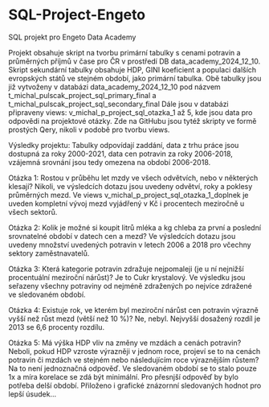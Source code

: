 # SQL-Project-Engeto
SQL projekt pro Engeto Data Academy

Projekt obsahuje skript na tvorbu primární tabulky s cenami potravin a průměrných příjmů v čase pro ČR v prostředí DB data_academy_2024_12_10. 
Skript sekundární tabulky obsahuje HDP, GINI koeficient a populaci dalších evropských států ve stejném období, jako primární tabulka.
Obě tabulky jsou již vytvoženy v databázi data_academy_2024_12_10 pod názvem t_michal_pulscak_project_sql_primary_final a t_michal_pulscak_project_sql_secondary_final
Dále jsou v databázi připraveny views: v_michal_p_project_sql_otazka_1 až 5, kde jsou data pro odpovědi na projektové otázky.
Zde na GitHubu jsou tytéž skripty ve formě prostých Qery, nikoli v podobě pro tvorbu views.

Výsledky projektu:
Tabulky odpovídají zaddání, data z trhu práce jsou dostupná za roky 2000-2021, data cen potravin za roky 2006-2018, vzájemná srovnání jsou tedy omezena na období 2006-2018.

Otázka 1: Rostou v průběhu let mzdy ve všech odvětvích, nebo v některých klesají?
  Nikoli, ve výsledcích dotazu jsou uvedeny odvětví, roky a poklesy průměrných mezd.
  Ve views v_michal_p_project_sql_otazka_1_doplnek je uveden kompletní vývoj mezd vyjádřený v Kč i procentech meziročně u všech sektorů.

Otázka 2: Kolik je možné si koupit litrů mléka a kg chleba za první a poslední srovnatelné období v datech cen a mezd?
  Ve výsledcích dotazu jsou uvedeny množství uvedených potravin v letech 2006 a 2018 pro včechny sektory zaměstnavatelů.

Otázka 3: Která kategorie potravin zdražuje nejpomaleji (je u ní nejnižší procentuální meziroční nárůst)? 
  Je to Cukr krystalový. Ve výsledku jsou seřazeny všechny potraviny od nejméně zdražených po nejvíce zdražené ve sledovaném období.

Otázka 4: Existuje rok, ve kterém byl meziroční nárůst cen potravin výrazně vyšší než růst mezd (větší než 10 %)?
  Ne, nebyl. Nejvyšší dosažený rozdíl je 2013 se 6,6 procenty rozdílu.

Otázka 5: Má výška HDP vliv na změny ve mzdách a cenách potravin? Neboli, pokud HDP vzroste výrazněji v jednom roce, projeví se to na cenách potravin či mzdách ve stejném nebo následujícím roce výraznějším růstem?
  Na to není jednoznačná odpověď. Ve sledovaném období se to stalo pouze 1x a míra korelace se zdá být minimální. Pro přesnjší odpověď by bylo potřeba delší období. 
  Přiloženo i grafické znázornní sledovaných hodnot pro lepší úsudek...

  
